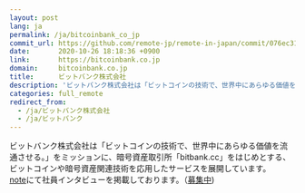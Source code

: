 ```yaml
---
layout: post
lang: ja
permalink: /ja/bitcoinbank_co_jp
commit_url: https://github.com/remote-jp/remote-in-japan/commit/076ec31ccecb8e3ca3771fd09996400c858f467f
date:       2020-10-26 18:18:36 +0900
link:       https://bitcoinbank.co.jp
domain:     bitcoinbank.co.jp
title:      ビットバンク株式会社
description: 'ビットバンク株式会社は「ビットコインの技術で、世界中にあらゆる価値を流通させる。」をミッションに、暗号資産取引所「bitbank.cc」をはじめとする、ビットコインや暗号資産関連技術を応用したサービスを展開しています。 noteにて社員インタビューを掲載しております。（募集中)'
categories: full_remote
redirect_from:
  - /ja/ビットバンク株式会社
  - /ja/ビットバンク
---
```


<p>ビットバンク株式会社は「ビットコインの技術で、世界中にあらゆる価値を流通させる。」をミッションに、暗号資産取引所「bitbank.cc」をはじめとする、ビットコインや暗号資産関連技術を応用したサービスを展開しています。<br /><a href="https://note.com/bitbank">note</a>にて社員インタビューを掲載しております。（<a href="https://hrmos.co/pages/bitbank/jobs">募集中</a>)</p>
